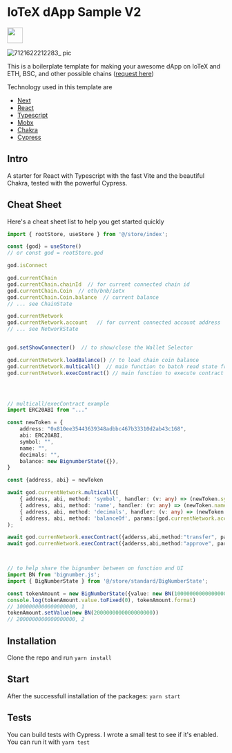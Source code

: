 # IoTeX dApp Sample V2
<a href="https://iotex.io/devdiscord" target="_blank">
  <img src="https://github.com/mosquitonetwork/MosquitoApp)/img/btn-discord.svg" height="36px">
</a>

![7121622212283_ pic](https://user-images.githubusercontent.com/448293/120024975-d2604b80-bfa4-11eb-969c-f6f581fe11bf.jpg)

This is a boilerplate template for making your awesome dApp on IoTeX and ETH, BSC, and other possible chains ([request here](https://github.com/iotexproject/iotex-dapp-sample-v2/issues/new))

Technology used in this template are

- [Next](https://github.com/vercel/next.js)
- [React](https://reactjs.org/)
- [Typescript](https://www.typescriptlang.org/)
- [Mobx](https://mobx.js.org/README.html)
- [Chakra](https://chakra-ui.com/)
- [Cypress](https://www.cypress.io/)

## Intro

A starter for React with Typescript with the fast Vite and the beautiful Chakra, tested with the powerful Cypress.

## Cheat Sheet

Here's a cheat sheet list to help you get started quickly

```ts
import { rootStore, useStore } from '@/store/index';

const {god} = useStore()
// or const god = rootStore.god

god.isConnect

god.currentChain
god.currentChain.chainId  // for current connected chain id
god.currentChain.Coin  // eth/bnb/iotx
god.currentChain.Coin.balance  // current balance
// ... see ChainState

god.currentNetwork
god.currentNetwork.account   // for current connected account address
// ... see NetworkState


god.setShowConnecter()  // to show/close the Wallet Selector

god.currentNetwork.loadBalance() // to load chain coin balance
god.currentNetwork.multicall()  // main function to batch read state from contract
god.currentNetwork.execContract() // main function to execute contract




// multicall/execContract example
import ERC20ABI from "..."

const newToken = {
    address: "0x810ee35443639348adbbc467b33310d2ab43c168",
    abi: ERC20ABI,
    symbol: "",
    name: "",
    decimals: "",
    balance: new BignumberState({}),
}

const {address, abi} = newToken

await god.currentNetwork.multicall([
    { address, abi, method: 'symbol', handler: (v: any) => (newToken.symbol = v.toString()) },
    { address, abi, method: 'name', handler: (v: any) => (newToken.name = v.toString()) },
    { address, abi, method: 'decimals', handler: (v: any) => (newToken.decimals = Number(v.toString())) },
    { address, abi, method: 'balanceOf', params:[god.currentNetwork.account]  handler: newToken.balance},
);

await god.currenNetwork.execContract({adderss,abi,method:"transfer", params:["0x", "100000000000000000"]})
await god.currenNetwork.execContract({adderss,abi,method:"approve", params:["0x", "100000000000000000"]})



// to help share the bignumber between on function and UI
import BN from 'bignumber.js';
import { BigNumberState } from '@/store/standard/BigNumberState';

const tokenAmount = new BigNumberState({value: new BN(1000000000000000000), decimals: 18 })
console.log(tokenAmount.value.toFixed(0), tokenAmount.format)
// 1000000000000000000, 1
tokenAmount.setValue(new BN(2000000000000000000))
// 2000000000000000000, 2


```

## Installation

Clone the repo and run `yarn install`

## Start

After the successfull installation of the packages: `yarn start`

## Tests

You can build tests with Cypress. I wrote a small test to see if it's enabled. You can run it with `yarn test`
